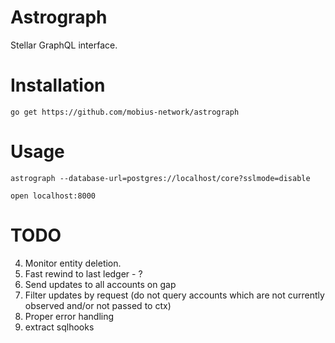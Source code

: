 Astrograph
==========

Stellar GraphQL interface.

# Installation

`go get https://github.com/mobius-network/astrograph`

# Usage

`astrograph --database-url=postgres://localhost/core?sslmode=disable`

`open localhost:8000`

# TODO

4. Monitor entity deletion.
1. Fast rewind to last ledger - ?
2. Send updates to all accounts on gap
3. Filter updates by request (do not query accounts which are not currently observed and/or not passed to ctx)
5. Proper error handling
6. extract sqlhooks
